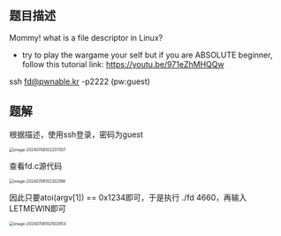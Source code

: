 ## 题目描述

Mommy! what is a file descriptor in Linux?

* try to play the wargame your self but if you are ABSOLUTE beginner, follow this tutorial link:
https://youtu.be/971eZhMHQQw

ssh fd@pwnable.kr -p2222 (pw:guest)

## 题解

根据描述，使用ssh登录，密码为guest

<img src="/Users/stephend/Library/Application Support/typora-user-images/image-20240706102207307.png" alt="image-20240706102207307" style="zoom:50%;" />

查看fd.c源代码

<img src="/Users/stephend/Library/Application Support/typora-user-images/image-20240706102302188.png" alt="image-20240706102302188" style="zoom:50%;" />

因此只要atoi(argv[1]) == 0x1234即可，于是执行 ./fd 4660，再输入LETMEWIN即可

<img src="/Users/stephend/Library/Application Support/typora-user-images/image-20240706102502853.png" alt="image-20240706102502853" style="zoom:50%;" />